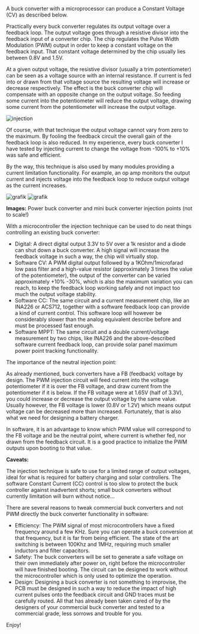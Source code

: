 A buck converter with a microprocessor can produce a Constant Voltage (CV) as described below.

Practically every buck converter regulates its output voltage over a feedback loop.
The output voltage goes through a resistive divisor into the feedback input of a converter chip. The chip regulates the Pulse Width Modulation (PWM) output in order to keep a constant voltage 
on the feedback input. That constant voltage determined by the chip usually lies between 0.8V and 1.5V.

At a given output voltage, the resistive divisor (usually a trim potentiometer) can be seen as a voltage source with an internal resistance.
If current is fed into or drawn from that voltage source the resulting voltage will increase or decrease respectively.
The effect is the buck converter chip will compensate with an opposite change on the output voltage. 
So feeding some current into the potentiometer will reduce the output voltage, drawing some current from the potentiometer will increase the output voltage.

![injection](https://user-images.githubusercontent.com/14197155/103954043-a18d9000-5143-11eb-96a6-9f30876e3fec.jpg)

Of course, with that technique the output voltage cannot vary from zero to the maximum. By fooling the feedback circuit the overall gain of the feedback loop is also reduced.
In my experience, every buck converter I have tested by injecting current to change the voltage from -100% to +10% was safe and efficient.

By the way, this technique is also used by many modules providing a current limitation functionality. For example, an op amp monitors the output current and injects
voltage into the feedback loop to reduce output voltage as the current increases.

![grafik](https://user-images.githubusercontent.com/14197155/104005611-ae42d000-51a5-11eb-9d24-4be0bc87c92b.png) 
![grafik](https://user-images.githubusercontent.com/14197155/104006108-59ec2000-51a6-11eb-913e-a121d4db0a9b.png)

**Images:** Power buck converter and mini buck converter injection points (not to scale!)

With a microcontroller the injection technique can be used to do neat things controlling an existing buck converter:
- Digital: A direct digital output 3.3V to 5V over a 1k resistor and a diode can shut down a buck converter. A high signal will increase the feedback voltage in such a way, the chip will virtually stop. 
- Software CV: A PWM digital output followed by a 1KOhm/1microfarad low pass filter and a high-value resistor (approximately 3 times the value of the potentiometer), the output of the converter can be varied approximately +10% -30%, which is also the maximum variation you can reach, to keep the feedback loop working safely and not impact too much the output voltage stability.
- Software CC: The same circuit and a current measurement chip, like an INA226 or ACS712, together with a software feedback loop can provide a kind of
current control. This software loop will however be considerably slower than the analog equivalent describe before and must be processed fast enough. 
- Software MPPT: The same circuit and a double current/voltage measurement by two chips, like INA226 and the above-described software current feedback loop, can provide solar panel maximum power point tracking functionality. 

The importance of the neutral injection point: 

As already mentioned, buck converters have a FB (feedback) voltage by design. The PWM injection circuit will feed current into the voltage potentiometer if it is over the FB voltage, and draw current from the potentiometer if it is below. If the FB voltage were at 1.65V (half of 3.3V), you could increase or decrease the output voltage by the same value. Usually however, the FB voltage is lower (0.8V or 1.2V) which means output voltage can be decreased more than increased. Fortunately, that is also what we need for designing a battery charger.

In software, it is an advantage to know which PWM value will correspond to the FB voltage and be the neutral point, where current is whether fed, nor drawn from the feedback circuit. It is a good practice to initialize the PWM outputs upon booting to that value.

**Caveats:**

The injection technique is safe to use for a limited range of output voltages, ideal for what is required for battery charging and solar controllers.
The software Constant Current (CC) control is too slow to protect the buck controller against inadvertent shorts; small buck converters without currently limitation will burn without notice...

There are several reasons to tweak commercial buck converters and not PWM directly the buck converter functionality in software:
- Efficiency: The PWM signal of most microcontrollers have a fixed frequency around a few KHz. Sure you can operate a buck conversion at that frequency, but it is far from being efficient. The state of the art switching is between 100Khz and 1MHz, requiring much smaller inductors and filter capacitors.
- Safety: The buck converters will be set to generate a safe voltage on their own immediately after power on, right before the microcontroller will have finished booting. The circuit can be designed to work without the microcontroller which is only used to optimize the operation.
- Design: Designing a buck converter is not something to improvise, the PCB must be designed in such a way to reduce the impact of high current pulses onto the feedback circuit and GND traces must be carefully routed. All that has already been taken cared of by the designers of your commercial buck converter and tested to a commercial grade, less sorrows and trouble for you.

Enjoy!
